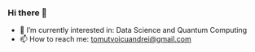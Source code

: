### Hi there 👋

- 🌱 I’m currently interested in: Data Science and Quantum Computing
- 📫 How to reach me: tomutvoicuandrei@gmail.com
